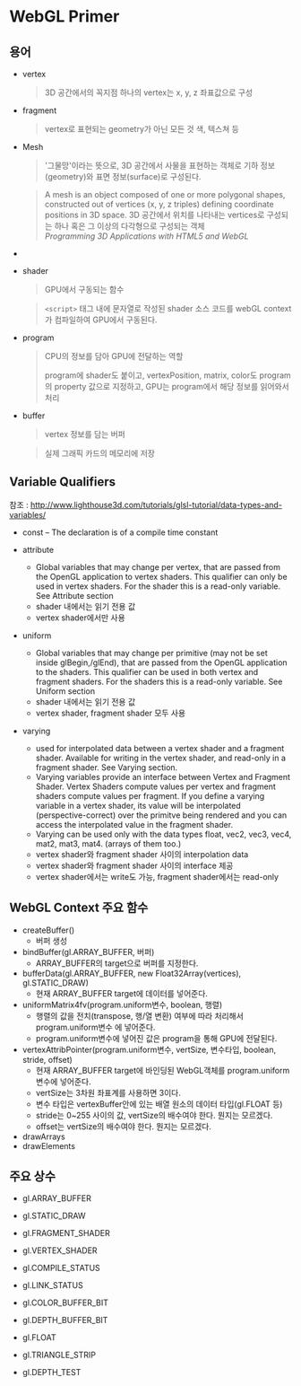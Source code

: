 # WebGL Primer

## 용어

- vertex

	>3D 공간에서의 꼭지점 
	>하나의 vertex는 x, y, z 좌표값으로 구성

- fragment

	>vertex로 표현되는 geometry가 아닌 모든 것 
	>색, 텍스쳐 등

- Mesh

	>'그물망'이라는 뜻으로, 3D 공간에서 사물을 표현하는 객체로 기하 정보(geometry)와 표면 정보(surface)로 구성된다.

	>A mesh is an object composed of one or more polygonal shapes, constructed out of vertices (x, y, z triples) defining coordinate positions in 3D space.
	>3D 공간에서 위치를 나타내는 vertices로 구성되는 하나 혹은 그 이상의 다각형으로 구성되는 객체 	
	>*Programming 3D Applications with HTML5 and WebGL*

- 

- shader

    >GPU에서 구동되는 함수
    
    > `<script>` 태그 내에 문자열로 작성된 shader 소스 코드를 webGL context가 컴파일하여 GPU에서 구동된다.

- program

    >CPU의 정보를 담아 GPU에 전달하는 역할
    >
    >program에 shader도 붙이고, vertexPosition, matrix, color도 program의 property 값으로 지정하고, GPU는 program에서 해당 정보를 읽어와서 처리  

- buffer

    >vertex 정보를 담는 버퍼

    >실제 그래픽 카드의 메모리에 저장

## Variable Qualifiers

참조 : http://www.lighthouse3d.com/tutorials/glsl-tutorial/data-types-and-variables/

- const – The declaration is of a compile time constant


- attribute
    - Global variables that may change per vertex, that are passed from the OpenGL application to vertex shaders. This qualifier can only be used in vertex shaders. For the shader this is a read-only variable. See Attribute section
    - shader 내에서는 읽기 전용 값
    - vertex shader에서만 사용

- uniform
    - Global variables that may change per primitive (may not be set inside glBegin,/glEnd), that are passed from the OpenGL application to the shaders. This qualifier can be used in both vertex and fragment shaders. For the shaders this is a read-only variable. See Uniform section
    - shader 내에서는 읽기 전용 값
    - vertex shader, fragment shader 모두 사용

- varying
    - used for interpolated data between a vertex shader and a fragment shader. Available for writing in the vertex shader, and read-only in a fragment shader. See Varying section.
    - Varying variables provide an interface between Vertex and Fragment Shader. Vertex Shaders compute values per vertex and fragment shaders compute values per fragment. If you define a varying variable in a vertex shader, its value will be interpolated (perspective-correct) over the primitve being rendered and you can access the interpolated value in the fragment shader.
    - Varying can be used only with the data types float, vec2, vec3, vec4, mat2, mat3, mat4. (arrays of them too.)
    - vertex shader와 fragment shader 사이의 interpolation data
    - vertex shader와 fragment shader 사이의 interface 제공
    - vertex shader에서는 write도 가능, fragment shader에서는 read-only


## WebGL Context 주요 함수

- createBuffer()
    - 버퍼 생성
- bindBuffer(gl.ARRAY_BUFFER, 버퍼)
    - ARRAY_BUFFER의 target으로 버퍼를 지정한다.
- bufferData(gl.ARRAY_BUFFER, new Float32Array(vertices), gl.STATIC_DRAW)
    - 현재 ARRAY_BUFFER target에 데이터를 넣어준다.
- uniformMatrix4fv(program.uniform변수, boolean, 행렬)
    - 행렬의 값을 전치(transpose, 행/열 변환) 여부에 따라 처리해서 program.uniform변수 에 넣어준다.
    - program.uniform변수에 넣어진 값은 program을 통해 GPU에 전달된다.
- vertexAttribPointer(program.uniform변수, vertSize, 변수타입, boolean, stride, offset)
    - 현재 ARRAY_BUFFER target에 바인딩된 WebGL객체를 program.uniform변수에 넣어준다.
    - vertSize는 3차원 좌표계를 사용하면 3이다.
    - 변수 타입은 vertexBuffer안에 있는 배열 원소의 데이터 타입(gl.FLOAT 등)
    - stride는 0~255 사이의 값, vertSize의 배수여야 한다. 뭔지는 모르겠다.
    - offset는 vertSize의 배수여야 한다. 뭔지는 모르겠다.
- drawArrays
- drawElements


## 주요 상수

- gl.ARRAY_BUFFER

- gl.STATIC_DRAW

- gl.FRAGMENT_SHADER

- gl.VERTEX_SHADER

- gl.COMPILE_STATUS

- gl.LINK_STATUS

- gl.COLOR_BUFFER_BIT

- gl.DEPTH_BUFFER_BIT

- gl.FLOAT

- gl.TRIANGLE_STRIP

- gl.DEPTH_TEST

